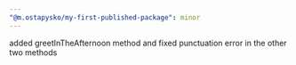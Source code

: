 ```yaml
---
"@m.ostapysko/my-first-published-package": minor
---
```


added greetInTheAfternoon method and fixed punctuation error in the other two methods
